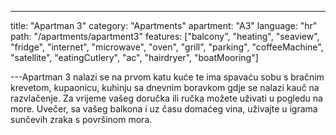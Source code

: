 ---
title: "Apartman 3"
category: "Apartments"
apartment: "A3"
language: "hr"
path: "/apartments/apartment3"
features: ["balcony",
"heating",
"seaview",
"fridge",
"internet",
"microwave",
"oven",
"grill",
"parking",
"coffeeMachine",
"satellite",
"eatingCutlery",
"ac",
"hairdryer",
"boatMooring"]

---Apartman 3 nalazi se na prvom katu kuće te ima spavaću sobu s bračnim krevetom, kupaonicu, kuhinju sa dnevnim boravkom gdje se nalazi kauč na razvlačenje. Za vrijeme vašeg doručka ili ručka možete uživati u pogledu na more. Uvečer, sa vašeg balkona i uz času domaćeg vina, uživajte u igrama sunčevih zraka s površinom mora.
